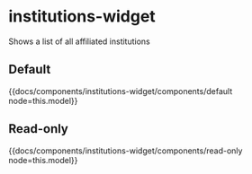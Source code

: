 # institutions-widget

Shows a list of all affiliated institutions

## Default
{{docs/components/institutions-widget/components/default node=this.model}}

## Read-only
{{docs/components/institutions-widget/components/read-only node=this.model}}
